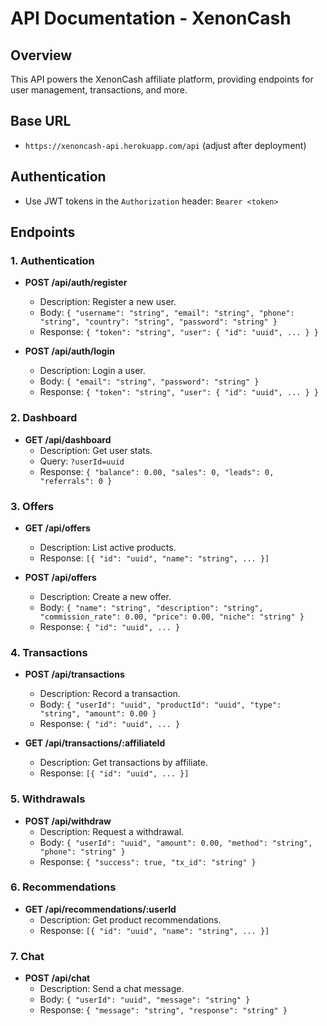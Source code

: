 # API Documentation - XenonCash

## Overview
This API powers the XenonCash affiliate platform, providing endpoints for user management, transactions, and more.

## Base URL
- `https://xenoncash-api.herokuapp.com/api` (adjust after deployment)

## Authentication
- Use JWT tokens in the `Authorization` header: `Bearer <token>`

## Endpoints

### 1. Authentication
- **POST /api/auth/register**
  - Description: Register a new user.
  - Body: `{ "username": "string", "email": "string", "phone": "string", "country": "string", "password": "string" }`
  - Response: `{ "token": "string", "user": { "id": "uuid", ... } }`

- **POST /api/auth/login**
  - Description: Login a user.
  - Body: `{ "email": "string", "password": "string" }`
  - Response: `{ "token": "string", "user": { "id": "uuid", ... } }`

### 2. Dashboard
- **GET /api/dashboard**
  - Description: Get user stats.
  - Query: `?userId=uuid`
  - Response: `{ "balance": 0.00, "sales": 0, "leads": 0, "referrals": 0 }`

### 3. Offers
- **GET /api/offers**
  - Description: List active products.
  - Response: `[{ "id": "uuid", "name": "string", ... }]`

- **POST /api/offers**
  - Description: Create a new offer.
  - Body: `{ "name": "string", "description": "string", "commission_rate": 0.00, "price": 0.00, "niche": "string" }`
  - Response: `{ "id": "uuid", ... }`

### 4. Transactions
- **POST /api/transactions**
  - Description: Record a transaction.
  - Body: `{ "userId": "uuid", "productId": "uuid", "type": "string", "amount": 0.00 }`
  - Response: `{ "id": "uuid", ... }`

- **GET /api/transactions/:affiliateId**
  - Description: Get transactions by affiliate.
  - Response: `[{ "id": "uuid", ... }]`

### 5. Withdrawals
- **POST /api/withdraw**
  - Description: Request a withdrawal.
  - Body: `{ "userId": "uuid", "amount": 0.00, "method": "string", "phone": "string" }`
  - Response: `{ "success": true, "tx_id": "string" }`

### 6. Recommendations
- **GET /api/recommendations/:userId**
  - Description: Get product recommendations.
  - Response: `[{ "id": "uuid", "name": "string", ... }]`

### 7. Chat
- **POST /api/chat**
  - Description: Send a chat message.
  - Body: `{ "userId": "uuid", "message": "string" }`
  - Response: `{ "message": "string", "response": "string" }`